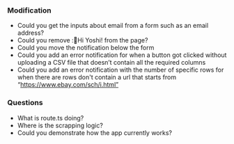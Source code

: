 ### Modification

- Could you get the inputs about email from a form such as an email address?
- Could you remove :👋Hi Yoshi! from the page?
- Could you move the notification below the form
- Could you add an error notification for when a button got clicked without uploading a CSV file that doesn’t contain all the required columns
- Could you add an error notification with the number of specific rows for when there are rows don't contain a url that starts from “https://www.ebay.com/sch/i.html”

### Questions

- What is route.ts doing?
- Where is the scrapping logic?
- Could you demonstrate how the app currently works?

